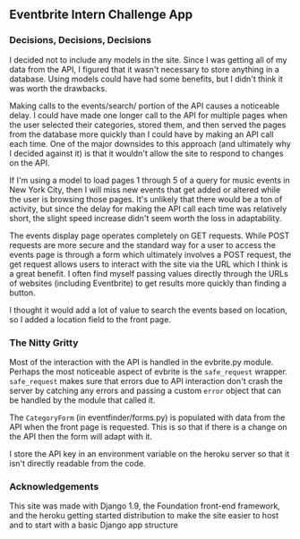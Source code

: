 ## Eventbrite Intern Challenge App

### Decisions, Decisions, Decisions
I decided not to include any models in the site. Since I was getting all of my data from the API, I figured that it wasn't necessary to store anything in a database. Using models could have had some benefits, but I didn't think it was worth the drawbacks.

Making calls to the events/search/ portion of the API causes a noticeable delay. I could have made one longer call to the API for multiple pages when the user selected their categories, stored them, and then served the pages from the database more quickly than I could have by making an API call each time. One of the major downsides to this approach (and ultimately why I decided against it) is that it wouldn't allow the site to respond to changes on the API.

If I'm using a model to load pages 1 through 5 of a query for music events in New York City, then I will miss new events that get added or altered while the user is browsing those pages. It's unlikely that there would be a ton of activity, but since the delay for making the API call each time was relatively short, the slight speed increase didn't seem worth the loss in adaptability.

The events display page operates completely on GET requests. While POST requests are more secure and the standard way for a user to access the events page is through a form which ultimately involves a POST request, the get request allows users to interact with the site via the URL which I think is a great benefit. I often find myself passing values directly through the URLs of websites (including Eventbrite) to get results more quickly than finding a button.

I thought it would add a lot of value to search the events based on location, so I added a location field to the front page.

### The Nitty Gritty
Most of the interaction with the API is handled in the evbrite.py module. Perhaps the most noticeable aspect of evbrite is the ```safe_request``` wrapper. ```safe_request``` makes sure that errors due to API interaction don't crash the server by catching any errors and passing a custom ```error``` object that can be handled by the module that called it.

The ```CategoryForm``` (in eventfinder/forms.py) is populated with data from the API when the front page is requested. This is so that if there is a change on the API then the form will adapt with it.

I store the API key in an environment variable on the heroku server so that it isn't directly readable from the code.

### Acknowledgements
This site was made with Django 1.9, the Foundation front-end framework, and the heroku getting started distribution to make the site easier to host and to start with a basic Django app structure

